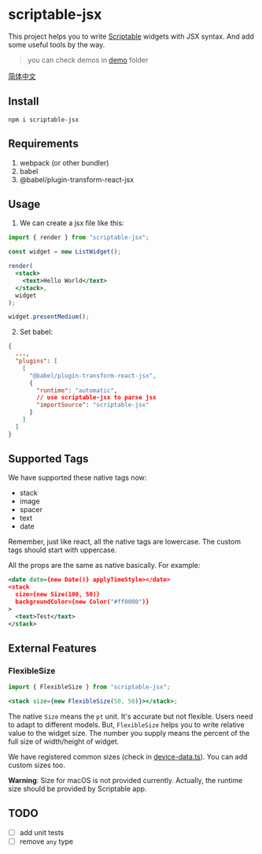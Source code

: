 # scriptable-jsx

This project helps you to write [Scriptable](https://scriptable.app/) widgets with JSX syntax. And add some useful tools by the way.

> you can check demos in [demo](https://github.com/maoqxxmm/scriptable-jsx/tree/master/demo) folder

[简体中文](https://github.com/maoqxxmm/scriptable-jsx/blob/master/README_zh-CN.md)

## Install

`npm i scriptable-jsx`

## Requirements

1. webpack (or other bundler)
2. babel
3. @babel/plugin-transform-react-jsx

## Usage

1. We can create a jsx file like this:

```jsx
import { render } from "scriptable-jsx";

const widget = new ListWidget();

render(
  <stack>
    <text>Hello World</text>
  </stack>,
  widget
);

widget.presentMedium();
```

2. Set babel:

```json
{
  ...,
  "plugins": [
    [
      "@babel/plugin-transform-react-jsx",
      {
        "runtime": "automatic",
        // use scriptable-jsx to parse jsx
        "importSource": "scriptable-jsx"
      }
    ]
  ]
}
```

## Supported Tags

We have supported these native tags now:

- stack
- image
- spacer
- text
- date

Remember, just like react, all the native tags are lowercase. The custom tags should start with uppercase.

All the props are the same as native basically. For example:

```xml
<date date={new Date()} applyTimeStyle></date>
<stack
  size={new Size(100, 50)}
  backgroundColor={new Color("#ff0000")}
>
  <text>Test</text>
</stack>
```

## External Features

### FlexibleSize

```jsx
import { FlexibleSize } from "scriptable-jsx";

<stack size={new FlexibleSize(50, 50)}></stack>;
```

The native `Size` means the `pt` unit. It's accurate but not flexible. Users need to adapt to different models. But, `FlexibleSize` helps you to write relative value to the widget size. The number you supply means the percent of the full size of width/height of widget.

We have registered common sizes (check in [device-data.ts](https://github.com/maoqxxmm/scriptable-jsx/blob/master/src/utils/size/device-data.ts)). You can add custom sizes too.

**Warning**: Size for macOS is not provided currently. Actually, the runtime size should be provided by Scriptable app.

## TODO

- [ ] add unit tests
- [ ] remove `any` type
